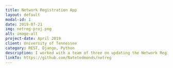```yaml
---
title: Network Registration App
layout: default
modal-id: 1
date: 2019-07-21
img: netreg-proj.png
alt: image-alt
project-date: April 2019
client: University of Tennessee
category: REST, Django, Python
description: I worked with a team of three on updating the Network Registration page for the University of Tennessee. We brought the old page out of php and html and into the world of Django and Python. This project was interesting learning the interactions between SAML and LDAP as well as my first corporate use of a web API.
linkTo: https://github.com/Natetedmonds/netreg
---
```

